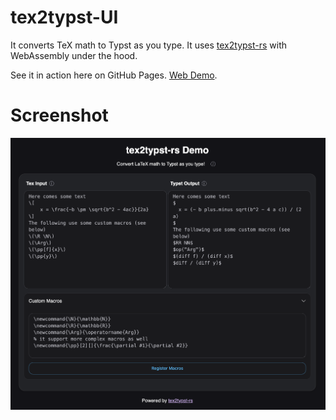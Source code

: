 # tex2typst-UI

It converts TeX math to Typst as you type. It uses [tex2typst-rs](https://crates.io/crates/tex2typst-rs) with
WebAssembly under the hood.

See it in action here on GitHub
Pages. [Web Demo](https://unpredictability.github.io/tex2typst-UI/).

# Screenshot

![Screenshot](new_ui_screenshot.png)